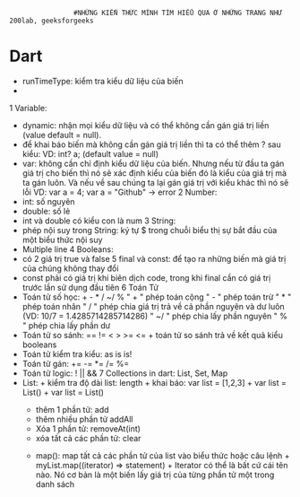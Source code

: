                     #NHỮNG KIẾN THỨC MÌNH TÌM HIỂU QUA Ở NHỮNG TRANG NHƯ 200lab, geeksforgeeks
# Dart
- runTimeType: kiểm tra kiểu dữ liệu của biến
- 
1 Variable:
- dynamic: nhận mọi kiểu dữ liệu và có thể không cần gán giá trị liền (value default = null).
- để khai báo biến mà không cần gán giá trị liền thì ta có thể thêm ? sau kiểu: VD: int? a; (default value = null)
- var:  không cần chỉ định kiểu dữ liệu của biến. Nhưng nếu từ đầu ta gán giá trị cho biến thì nó sẽ xác định kiểu của biến đó là kiểu của giá trị mà ta gán luôn. Và nếu về sau chúng ta lại gán giá trị với kiểu khác thì nó sẽ lỗi
          VD: var a = 4;
              var a = "Github" -> error
2 Number:
- int: số nguyên
- double: số lẻ
- int và double có kiểu con là num
3 String:
- phép nội suy trong String: ký tự $ trong chuỗi biểu thị sự bắt đầu của một biểu thức nội suy
- Multiple line
4 Booleans:
- có 2 giá trị true và false
5 final và const: để tạo ra những biến mà giá trị của chúng không thay đổi
- const phải có giá trị khi biên dịch code, trong khi final cần có giá trị trước lần sử dụng đầu tiên
6 Toán Tử
- Toán tử số học: + - * / ~/ %
      " + " phép toán cộng
      " - " phép toán trừ
      " * " phép toán nhân
      " / " phép chia giá trị trả về cả phần nguyên và dư luôn (VD: 10/7 = 1.4285714285714286)
      " ~/ " phép chia lấy phần nguyên
      " % " phép chia lấy phần dư
- Toán tử so sánh: == != < > >= <=
          + toán tử so sánh trả về kết quả kiểu booleans
- Toán tử kiểm tra kiểu: as is is!
- Toán tử gán: += -= *= /= %=
- Toán tử logic: ! || &&
7 Collections in dart: List, Set, Map
- List: 
          + kiểm tra độ dài list: length
          + khai báo: var list = [1,2,3]
          + var list = List()
          + var list = List<DataType>()
   + thêm 1 phần tử: add
   + thêm nhiều phần tử addAll
   + Xóa 1 phần tử: removeAt(int)
   + xóa tất cả các phần tử: clear
   - map(): map tất cả các phần tử của list vào biểu thức hoặc câu lệnh
          + myList.map((iterator) => statement)
          + Iterator có thể là bất cứ cái tên nào. Nó cơ bản là một biến lấy giá trị của từng phần tử một trong danh sách



